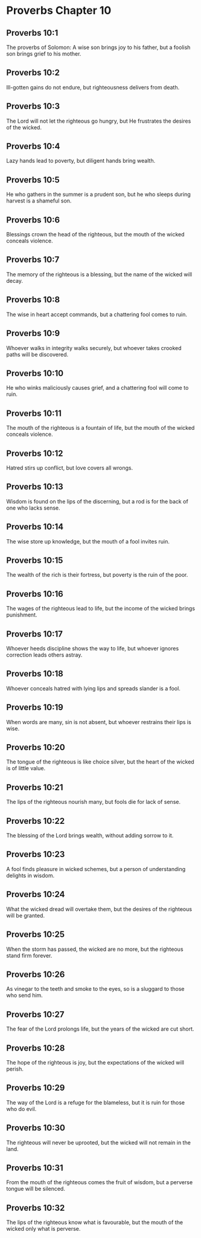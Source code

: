 # Proverbs Chapter 10

## Proverbs 10:1
The proverbs of Solomon: A wise son brings joy to his father, but a foolish son brings grief to his mother.

## Proverbs 10:2
Ill-gotten gains do not endure, but righteousness delivers from death.

## Proverbs 10:3
The Lord will not let the righteous go hungry, but He frustrates the desires of the wicked.

## Proverbs 10:4
Lazy hands lead to poverty, but diligent hands bring wealth.

## Proverbs 10:5
He who gathers in the summer is a prudent son, but he who sleeps during harvest is a shameful son.

## Proverbs 10:6
Blessings crown the head of the righteous, but the mouth of the wicked conceals violence.

## Proverbs 10:7
The memory of the righteous is a blessing, but the name of the wicked will decay.

## Proverbs 10:8
The wise in heart accept commands, but a chattering fool comes to ruin.

## Proverbs 10:9
Whoever walks in integrity walks securely, but whoever takes crooked paths will be discovered.

## Proverbs 10:10
He who winks maliciously causes grief, and a chattering fool will come to ruin.

## Proverbs 10:11
The mouth of the righteous is a fountain of life, but the mouth of the wicked conceals violence.

## Proverbs 10:12
Hatred stirs up conflict, but love covers all wrongs.

## Proverbs 10:13
Wisdom is found on the lips of the discerning, but a rod is for the back of one who lacks sense.

## Proverbs 10:14
The wise store up knowledge, but the mouth of a fool invites ruin.

## Proverbs 10:15
The wealth of the rich is their fortress, but poverty is the ruin of the poor.

## Proverbs 10:16
The wages of the righteous lead to life, but the income of the wicked brings punishment.

## Proverbs 10:17
Whoever heeds discipline shows the way to life, but whoever ignores correction leads others astray.

## Proverbs 10:18
Whoever conceals hatred with lying lips and spreads slander is a fool.

## Proverbs 10:19
When words are many, sin is not absent, but whoever restrains their lips is wise.

## Proverbs 10:20
The tongue of the righteous is like choice silver, but the heart of the wicked is of little value.

## Proverbs 10:21
The lips of the righteous nourish many, but fools die for lack of sense.

## Proverbs 10:22
The blessing of the Lord brings wealth, without adding sorrow to it.

## Proverbs 10:23
A fool finds pleasure in wicked schemes, but a person of understanding delights in wisdom.

## Proverbs 10:24
What the wicked dread will overtake them, but the desires of the righteous will be granted.

## Proverbs 10:25
When the storm has passed, the wicked are no more, but the righteous stand firm forever.

## Proverbs 10:26
As vinegar to the teeth and smoke to the eyes, so is a sluggard to those who send him.

## Proverbs 10:27
The fear of the Lord prolongs life, but the years of the wicked are cut short.

## Proverbs 10:28
The hope of the righteous is joy, but the expectations of the wicked will perish.

## Proverbs 10:29
The way of the Lord is a refuge for the blameless, but it is ruin for those who do evil.

## Proverbs 10:30
The righteous will never be uprooted, but the wicked will not remain in the land.

## Proverbs 10:31
From the mouth of the righteous comes the fruit of wisdom, but a perverse tongue will be silenced.

## Proverbs 10:32
The lips of the righteous know what is favourable, but the mouth of the wicked only what is perverse.
